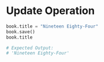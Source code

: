# Update Operation

```python
book.title = "Nineteen Eighty-Four"
book.save()
book.title

# Expected Output:
# 'Nineteen Eighty-Four'

